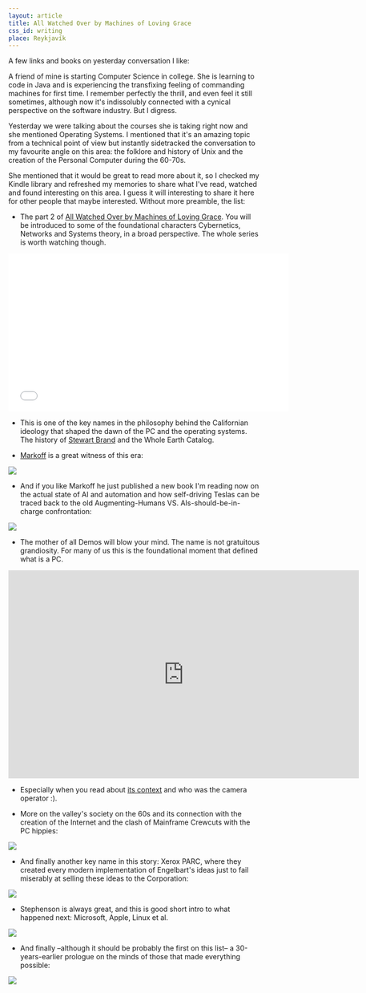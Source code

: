 ```yaml
---
layout: article
title: All Watched Over by Machines of Loving Grace
css_id: writing
place: Reykjavík
---
```


A few links and books on yesterday conversation I like:

A friend of mine is starting Computer Science in college. She is learning to code in Java and is experiencing the transfixing feeling of commanding machines for first time. I remember perfectly the thrill, and even feel it still sometimes, although now it's indissolubly connected with a cynical perspective on the software industry. But I digress.

Yesterday we were talking about the courses she is taking right now and she mentioned Operating Systems. I mentioned that it's an amazing topic from a technical point of view but instantly sidetracked the conversation to my favourite angle on this area: the folklore and history of Unix and the creation of the Personal Computer during the 60-70s.

She mentioned that it would be great to read more about it, so I checked my Kindle library and refreshed my memories to share what I've read, watched and found interesting on this area. I guess it will interesting to share it here for other people that maybe interested. Without more preamble, the list:

- The part 2 of [All Watched Over by Machines of Loving Grace](http://www.wikiwand.com/en/All_Watched_Over_by_Machines_of_Loving_Grace_(TV_series)#/Part_2._.27The_Use_and_Abuse_of_Vegetational_Concepts.27). You will be introduced to some of the foundational characters Cybernetics, Networks and Systems theory, in a broad perspective. The whole series is worth watching though.


<iframe frameborder="0" width="560" height="315" src="//www.dailymotion.com/embed/video/x2eagvn" allowfullscreen></iframe>


- This is one of the key names in the philosophy behind the Californian ideology that shaped the dawn of the PC and the operating systems. The history of [Stewart Brand](http://www.wikiwand.com/en/Stewart_Brand) and the Whole Earth Catalog.

- [Markoff](https://twitter.com/markoff) is a great witness of this era:

<a href="http://amzn.to/1QleUM0" target="_blank">
  <img src="http://images.amazon.com/images/P/B000OCXFYM.01._SCLZZZZZZZ_.jpg"/>
</a>

- And if you like Markoff he just published a new book I'm reading now on the actual state of AI and automation and how self-driving Teslas can be traced back to the old Augmenting-Humans VS. AIs-should-be-in-charge confrontation:

<a href="http://amzn.to/1SzsUkA" target="_blank">
  <img src="http://images.amazon.com/images/P/B00OP06CRG.01._SCLZZZZZZZ_.jpg"/>
</a>

- The mother of all Demos will blow your mind. The name is not gratuitous grandiosity. For many of us this is the foundational moment that defined what is a PC.

<iframe width="700" height="415" src="https://www.youtube.com/embed/yJDv-zdhzMY" frameborder="0" allowfullscreen></iframe>

- Especially when you read about [its context](https://en.m.wikipedia.org/wiki/The_Mother_of_All_Demos) and who was the camera operator :).

- More on the valley's society on the 60s and its connection with the creation of the Internet and the clash of Mainframe Crewcuts with the PC hippies:

<a href="http://amzn.to/1kBfhWk" target="_blank">
  <img src="http://images.amazon.com/images/P/B000FC0WP6.01._SCLZZZZZZZ_.jpg"/>
</a>


- And finally another key name in this story: Xerox PARC, where they created every modern implementation of Engelbart's ideas just to fail miserably at selling these ideas to the Corporation:

<a href="http://amzn.to/1kBfCs3" target="_blank">
  <img src="http://images.amazon.com/images/P/B0029PBVCA.01._SCLZZZZZZZ_.jpg"/>
</a>

- Stephenson is always great, and this is good short intro to what happened next: Microsoft, Apple, Linux et al.

<a href="http://amzn.to/1PuHwl9" target="_blank">
  <img src="http://images.amazon.com/images/P/B0011GA08E.01._SCLZZZZZZZ_.jpg"/>
</a>



- And finally –although it should be probably the first on this list– a 30-years-earlier prologue on the minds of those that made everything possible:

<a href="http://amzn.to/1Qlg5uZ" target="_blank">
  <img src="http://images.amazon.com/images/P/B005IEGK5C.01._SCLZZZZZZZ_.jpg"/>
</a>
